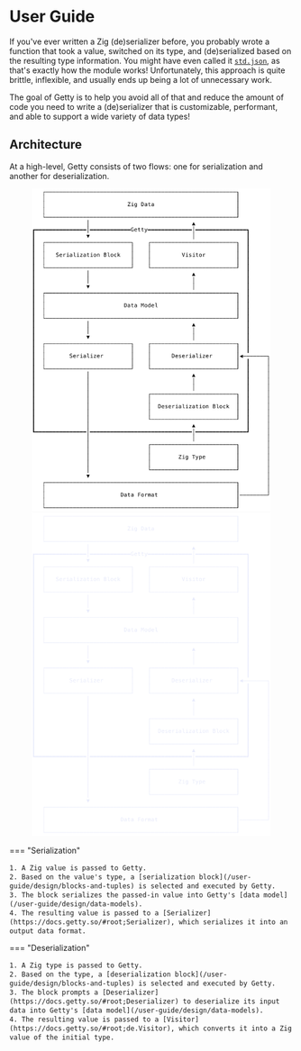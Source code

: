 # User Guide

If you've ever written a Zig (de)serializer before, you probably wrote a
function that took a value, switched on its type, and (de)serialized based on
the resulting type information. You might have even called it
[`std.json`](https://ziglang.org/documentation/master/std/#root;json), as
that's exactly how the module works! Unfortunately, this approach is quite
brittle, inflexible, and usually ends up being a lot of unnecessary work.

The goal of Getty is to help you avoid all of that and reduce the amount of
code you need to write a (de)serializer that is customizable, performant, and
able to support a wide variety of data types!

## Architecture

At a high-level, Getty consists of two flows: one for serialization and another for deserialization.

<figure markdown>

![Architecture](/assets/images/architecture-light.svg#only-light)
![Architecture](/assets/images/architecture-dark.svg#only-dark)

</figure>

=== "Serialization"

    1. A Zig value is passed to Getty.
    2. Based on the value's type, a [serialization block](/user-guide/design/blocks-and-tuples) is selected and executed by Getty.
    3. The block serializes the passed-in value into Getty's [data model](/user-guide/design/data-models).
    4. The resulting value is passed to a [Serializer](https://docs.getty.so/#root;Serializer), which serializes it into an output data format.

=== "Deserialization"

    1. A Zig type is passed to Getty.
    2. Based on the type, a [deserialization block](/user-guide/design/blocks-and-tuples) is selected and executed by Getty.
    3. The block prompts a [Deserializer](https://docs.getty.so/#root;Deserializer) to deserialize its input data into Getty's [data model](/user-guide/design/data-models).
    4. The resulting value is passed to a [Visitor](https://docs.getty.so/#root;de.Visitor), which converts it into a Zig value of the initial type.

